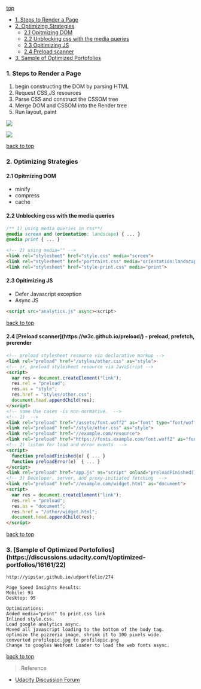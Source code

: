 [top](#top)

- [1. Steps to Render a Page](#Steps-to-Render-a-Page)
- [2. Optimizing Strategies](#Optimizing)
  - [2.1 Opitmizing DOM](#Optimizing-DOM)
  - [2.2 Unblocking css with the media queries](#Unblocking-css-with-the-media-queries)
  - [2.3 Opitimizing JS](#Opitimizing-JS)
  - [2.4 Preload scanner](#Preload-scanner)
- [3. Sample of Optimized Portofolios](#Optimizing)

<h3 id="Steps-to-Render-a-Page">1. Steps to Render a Page</h3>

1. begin constructing the DOM by parsing HTML
2. Request CSS,JS resources
3. Parse CSS and construct the CSSOM tree
4. Merge DOM and CSSOM into the Render tree
5. Run layout, paint

![](http://i.imgur.com/dKTlPCM.png)

![](http://i.imgur.com/oemFpbo.png)

[back to top](#top)

<h3 id="Optimizing">2. Optimizing Strategies</h3>

<h4 id="Optimizing-DOM">2.1 Opitmizing DOM</h4>

- minify
- compress
- cache

<h4 id="Unblocking-css-with-the-media-queries">2.2 Unblocking css with the media queries</h4>

```css
/** 1) using media queries in css**/
@media screen and (orientation: landscape) { ... }
@media print { ... }
```

```html
<!-- 2) using media="" -->
<link rel="stylesheet" href="style.css" media="screen">
<link rel="stylesheet" href="portraint.css" media="orientation:landscape">
<link rel="stylesheet" href="style-print.css" media="print">
```

<h4 id="Opitimizing-JS">2.3 Opitimizing JS</h4>

- Defer Javascript exception
- Async JS

```html
<script src="analytics.js" async><script>
```

[back to top](#top)

<h4 id="Preload-scanner">2.4 [Preload scanner](https://w3c.github.io/preload/) - preload, prefetch, prerender</h4>

```html
<!-- preload stylesheet resource via declarative markup -->
<link rel="preload" href="/styles/other.css" as="style">
<!-- or, preload stylesheet resource via JavaScript -->
<script>
  var res = document.createElement("link");
  res.rel = "preload";
  res.as = "style";
  res.href = "styles/other.css";
  document.head.appendChild(res);
</script>
<!-- some Use cases -is non-normative.  -->
<!-- 1)  -->
<link rel="preload" href="/assets/font.woff2" as="font" type="font/woff2">
<link rel="preload" href="/style/other.css" as="style">
<link rel="preload" href="//example.com/resource">
<link rel="preload" href="https://fonts.example.com/font.woff2" as="font" crossorigin type="font/woff2">
<!-- 2) listen for load and error events  -->
<script>
  function preloadFinished(e) { ... }
  function preloadError(e)  { ... }
</script>
<link rel="preload" href="app.js" as="script" onload="preloadFinished()" onerror="preloadError()">
<!-- 3) Developer, server, and proxy-initiated fetching  -->
<link rel="preload" href="//example.com/widget.html" as="document">
<script>
  var res = document.createElement("link");
  res.rel = "preload";
  res.as = "document";
  res.href = "/other/widget.html";
  document.head.appendChild(res);
</script>
```

[back to top](#top)

<h3 id="Optimizing">3. [Sample of Optimized Portofolios](https://discussions.udacity.com/t/optimized-portfolios/16161/22)</h3>

```
http://yipstar.github.io/udportfolio/274

Page Speed Insights Results:
Mobile: 93
Desktop: 95

Optimizations:
Added media="print" to print.css link
Inlined style.css.
Load google analytics async. 
Moved all javascript loading to the bottom of the body tag.
optimize the pizzeria image, shrink it to 100 pixels wide.
converted profilepic.jpg to profilepic.png
Change to googles Webfont Loader to load the web fonts async.
```

[back to top](#top)

> Reference

- [Udacity Discussion Forum](https://discussions.udacity.com/c/standalone-courses/website-performance-optimization)
